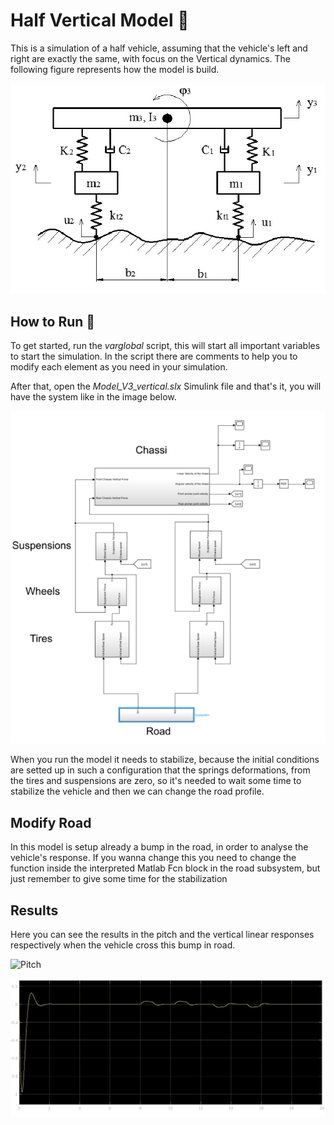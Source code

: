 
  # Half Vertical Model 📝

  This is a simulation of a half vehicle,
  assuming that the vehicle's left and right
  are exactly the same, with focus on the Vertical
  dynamics. The following figure represents
  how the model is build.

  ![HalfVehicle](images/HalfVehicle.png)

  
  ## How to Run 🚀  
  To get started, run the *varglobal* script, this
  will start all important variables to start
  the simulation. In the script there are comments
  to help you to modify each element as you need 
  in your simulation.
  

  After that, open the *Model_V3_vertical.slx*
  Simulink file and that's it, you will have the system
  like in the image below.

   ![Simulink_half_model](images/simulink_half_vehicle.png)
 

  When you run the model it needs to stabilize,
  because the initial conditions are setted up
  in such a configuration that the springs deformations,
  from the tires and suspensions are zero, so
  it's needed to wait some time to stabilize the 
  vehicle and then we can change the road profile.

  ## Modify Road

  In this model is setup already a bump in the road, in order to analyse 
  the vehicle's response. If you wanna change this you need to change the function 
  inside the interpreted Matlab Fcn block in the road subsystem, but just remember to 
  give some time for the stabilization

  ## Results

  Here you can see the results  in the pitch and the vertical linear responses respectively
  when the vehicle cross this bump in road.

  ![Pitch](images/pitch.jp")

  ![vertical velocity](images/linear_velocity.jpg)
